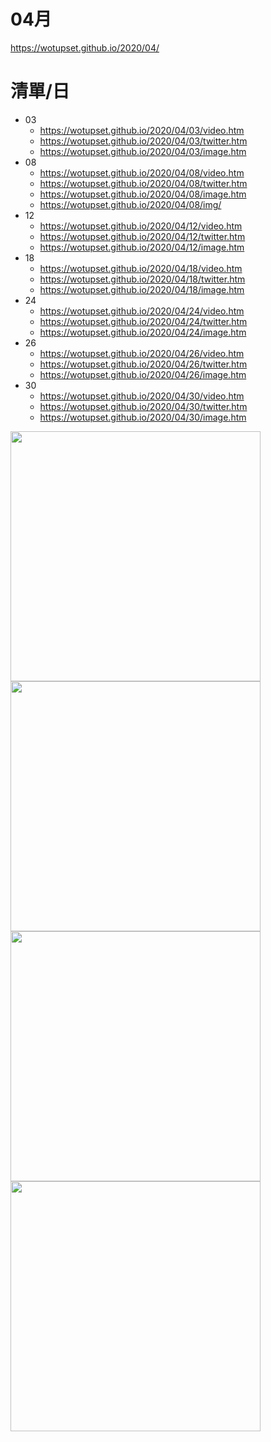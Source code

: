 # 04月
https://wotupset.github.io/2020/04/

# 清單/日
+ 03
  + https://wotupset.github.io/2020/04/03/video.htm 
  + https://wotupset.github.io/2020/04/03/twitter.htm  
  + https://wotupset.github.io/2020/04/03/image.htm 
+ 08
  + https://wotupset.github.io/2020/04/08/video.htm 
  + https://wotupset.github.io/2020/04/08/twitter.htm  
  + https://wotupset.github.io/2020/04/08/image.htm
  + https://wotupset.github.io/2020/04/08/img/
+ 12
  + https://wotupset.github.io/2020/04/12/video.htm 
  + https://wotupset.github.io/2020/04/12/twitter.htm  
  + https://wotupset.github.io/2020/04/12/image.htm 
+ 18
  + https://wotupset.github.io/2020/04/18/video.htm 
  + https://wotupset.github.io/2020/04/18/twitter.htm  
  + https://wotupset.github.io/2020/04/18/image.htm 
+ 24
  + https://wotupset.github.io/2020/04/24/video.htm 
  + https://wotupset.github.io/2020/04/24/twitter.htm  
  + https://wotupset.github.io/2020/04/24/image.htm 
+ 26
  + https://wotupset.github.io/2020/04/26/video.htm 
  + https://wotupset.github.io/2020/04/26/twitter.htm  
  + https://wotupset.github.io/2020/04/26/image.htm 
+ 30
  + https://wotupset.github.io/2020/04/30/video.htm 
  + https://wotupset.github.io/2020/04/30/twitter.htm  
  + https://wotupset.github.io/2020/04/30/image.htm 
  
  
<img src="https://i.imgur.com/bIg858g.jpg" width="400" height="auto">






<img src="https://wotupset.github.io/2020/04/08/img/%5BHorribleSubs%5D%20Jashin-chan%20Dropkick%20S2%20-%2002%20%5B1080p%5D.mkv_snapshot_18.19.297.jpg" width="400" height="auto">
<img src="https://wotupset.github.io/2020/04/08/img/%5BHorribleSubs%5D%20Jashin-chan%20Dropkick%20S2%20-%2002%20%5B1080p%5D.mkv_snapshot_23.06.620.jpg" width="400" height="auto">
<img src="https://wotupset.github.io/2020/04/08/img/%5BHorribleSubs%5D%20Jashin-chan%20Dropkick%20S2%20-%2001%20%5B1080p%5D.mkv_snapshot_19.17.907.jpg" width="400" height="auto">


